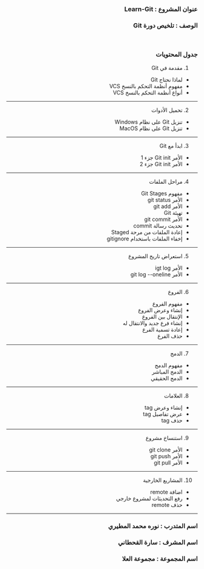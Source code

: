 <div dir="rtl"> 

### عنوان المشروع : Learn-Git

### الوصف : تلخيص دورة Git     
<br>

### جدول المحتويات
1. مقدمة في Git 
- لماذا نحتاج Git
- مفهوم أنظمة التحكم بالنسخ VCS 
- أنواع أنظمة التحكم بالنسخ VCS 
---
2. تحميل الأدوات
- تنزيل Git على نظام Windows 
- تنزيل Git على نظام MacOS 
---
3. ابدأ مع Git
- الأمر Git init جزء 1
- الأمر Git init جزء 2
---
4. مراحل الملفات
- مفهوم Git Stages
- الأمر git status
- الأمر git add
- تهيئة Git
- الأمر git commit
- تحديث رسالة commit 
- إعادة الملفات من مرحة Staged
- إخفاء الملفات باستخدام gitignore
---
5. استعراض تاريخ المشروع
- الأمر igt log 
- الأمر git log --oneline
---
6. الفروع 
- مفهوم الفروع
- إنشاء وعرض الفروع
- الإنتقال بين الفروع 
- إنشاء فرع جديد والانتقال له
- إعادة تسمية الفرع
- حذف الفرع
---
7. الدمج 
- مفهوم الدمج
- الدمج المباشر 
- الدمج الحقيقي
---
8. العلامات
- إنشاء وعرض tag
- عرض تفاصيل tag 
- حذف tag
---
9. استنساخ مشروع
- الأمر git clone 
- الأمر git push 
- الأمر git pull
---
10. المشاريع الخارجية 
- اضافة remote
- رفع التحديثات لمشروع خارجي 
- حذف remote 
---

### اسم المتدرب : نوره محمد المطيري 

### اسم المشرف : سارة القحطاني

### اسم المجموعة : مجموعة العلا

</div>